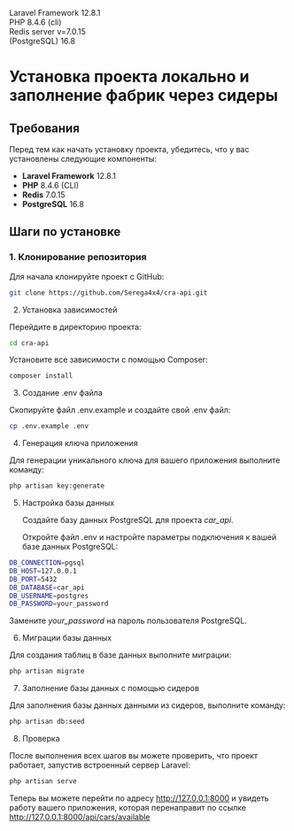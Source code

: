 Laravel Framework 12.8.1  
PHP 8.4.6 (cli)  
Redis server v=7.0.15  
(PostgreSQL) 16.8  


# Установка проекта локально и заполнение фабрик через сидеры

## Требования

Перед тем как начать установку проекта, убедитесь, что у вас установлены следующие компоненты:

- **Laravel Framework** 12.8.1
- **PHP** 8.4.6 (CLI)
- **Redis** 7.0.15
- **PostgreSQL** 16.8

## Шаги по установке

### 1. Клонирование репозитория

Для начала клонируйте проект с GitHub:

```bash
git clone https://github.com/Serega4x4/cra-api.git
```  
2. Установка зависимостей

Перейдите в директорию проекта:  
```bash
cd cra-api
```  
Установите все зависимости с помощью Composer:  
```bash
composer install
```  
3. Создание .env файла

Скопируйте файл .env.example и создайте свой .env файл:  
```bash
cp .env.example .env
```  
4. Генерация ключа приложения

Для генерации уникального ключа для вашего приложения выполните команду:  
```bash
php artisan key:generate
```  
5. Настройка базы данных

    Создайте базу данных PostgreSQL для проекта *car_api*.

    Откройте файл .env и настройте параметры подключения к вашей базе данных PostgreSQL:  
```bash
DB_CONNECTION=pgsql
DB_HOST=127.0.0.1
DB_PORT=5432
DB_DATABASE=car_api
DB_USERNAME=postgres
DB_PASSWORD=your_password
```  
Замените *your_password* на пароль пользователя PostgreSQL.  

6. Миграции базы данных

Для создания таблиц в базе данных выполните миграции:  
```bash
php artisan migrate
```  
7. Заполнение базы данных с помощью сидеров

Для заполнения базы данных данными из сидеров, выполните команду:  
```bash
php artisan db:seed
``` 
8. Проверка

После выполнения всех шагов вы можете проверить, что проект работает, запустив встроенный сервер Laravel:  
```bash
php artisan serve
```  
Теперь вы можете перейти по адресу http://127.0.0.1:8000 и увидеть работу вашего приложения, которая перенаправит по ссылке http://127.0.0.1:8000/api/cars/available  
